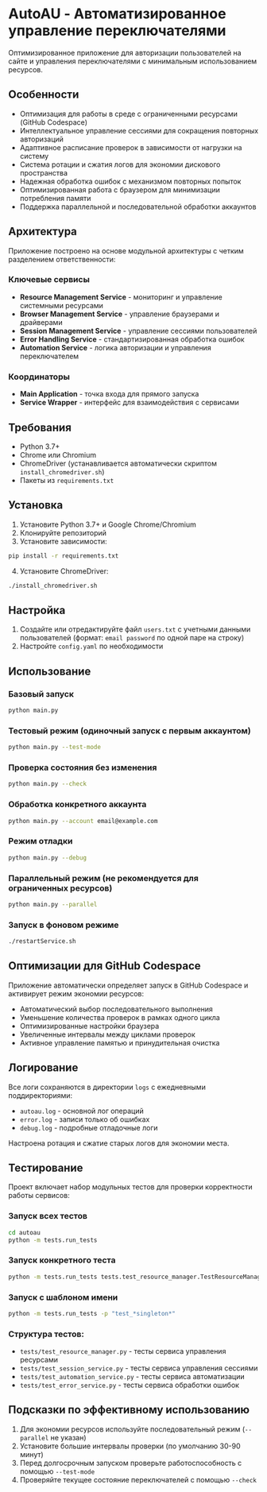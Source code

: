# AutoAU - Автоматизированное управление переключателями

Оптимизированное приложение для авторизации пользователей на сайте и управления переключателями с минимальным использованием ресурсов.

## Особенности

- Оптимизация для работы в среде с ограниченными ресурсами (GitHub Codespace)
- Интеллектуальное управление сессиями для сокращения повторных авторизаций
- Адаптивное расписание проверок в зависимости от нагрузки на систему
- Система ротации и сжатия логов для экономии дискового пространства
- Надежная обработка ошибок с механизмом повторных попыток
- Оптимизированная работа с браузером для минимизации потребления памяти
- Поддержка параллельной и последовательной обработки аккаунтов

## Архитектура

Приложение построено на основе модульной архитектуры с четким разделением ответственности:

### Ключевые сервисы

- **Resource Management Service** - мониторинг и управление системными ресурсами
- **Browser Management Service** - управление браузерами и драйверами
- **Session Management Service** - управление сессиями пользователей
- **Error Handling Service** - стандартизированная обработка ошибок
- **Automation Service** - логика авторизации и управления переключателем

### Координаторы

- **Main Application** - точка входа для прямого запуска
- **Service Wrapper** - интерфейс для взаимодействия с сервисами

## Требования

- Python 3.7+
- Chrome или Chromium
- ChromeDriver (устанавливается автоматически скриптом `install_chromedriver.sh`)
- Пакеты из `requirements.txt`

## Установка

1. Установите Python 3.7+ и Google Chrome/Chromium
2. Клонируйте репозиторий
3. Установите зависимости:
```bash
pip install -r requirements.txt
```
4. Установите ChromeDriver:
```bash
./install_chromedriver.sh
```

## Настройка

1. Создайте или отредактируйте файл `users.txt` с учетными данными пользователей (формат: `email password` по одной паре на строку)
2. Настройте `config.yaml` по необходимости

## Использование

### Базовый запуск
```bash
python main.py
```

### Тестовый режим (одиночный запуск с первым аккаунтом)
```bash
python main.py --test-mode
```

### Проверка состояния без изменения
```bash
python main.py --check
```

### Обработка конкретного аккаунта
```bash
python main.py --account email@example.com
```

### Режим отладки
```bash
python main.py --debug
```

### Параллельный режим (не рекомендуется для ограниченных ресурсов)
```bash
python main.py --parallel
```

### Запуск в фоновом режиме
```bash
./restartService.sh
```

## Оптимизации для GitHub Codespace

Приложение автоматически определяет запуск в GitHub Codespace и активирует режим экономии ресурсов:
- Автоматический выбор последовательного выполнения
- Уменьшение количества проверок в рамках одного цикла
- Оптимизированные настройки браузера
- Увеличенные интервалы между циклами проверок
- Активное управление памятью и принудительная очистка

## Логирование

Все логи сохраняются в директории `logs` с ежедневными поддиректориями:
- `autoau.log` - основной лог операций
- `error.log` - записи только об ошибках
- `debug.log` - подробные отладочные логи

Настроена ротация и сжатие старых логов для экономии места.

## Тестирование

Проект включает набор модульных тестов для проверки корректности работы сервисов:

### Запуск всех тестов
```bash
cd autoau
python -m tests.run_tests
```

### Запуск конкретного теста
```bash
python -m tests.run_tests tests.test_resource_manager.TestResourceManager.test_singleton_pattern
```

### Запуск с шаблоном имени
```bash
python -m tests.run_tests -p "test_*singleton*"
```

### Структура тестов:
- `tests/test_resource_manager.py` - тесты сервиса управления ресурсами
- `tests/test_session_service.py` - тесты сервиса управления сессиями
- `tests/test_automation_service.py` - тесты сервиса автоматизации
- `tests/test_error_service.py` - тесты сервиса обработки ошибок

## Подсказки по эффективному использованию

1. Для экономии ресурсов используйте последовательный режим (`--parallel` не указан)
2. Установите большие интервалы проверки (по умолчанию 30-90 минут)
3. Перед долгосрочным запуском проверьте работоспособность с помощью `--test-mode`
4. Проверяйте текущее состояние переключателей с помощью `--check` 
